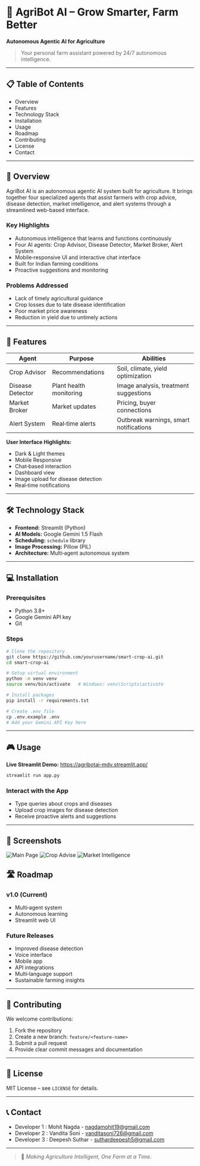 # 🌾 AgriBot AI – Grow Smarter, Farm Better

**Autonomous Agentic AI for Agriculture**

> Your personal farm assistant powered by 24/7 autonomous intelligence.

---

## 📋 Table of Contents

* Overview
* Features
* Technology Stack
* Installation
* Usage
* Roadmap
* Contributing
* License
* Contact

---

## 🌟 Overview

AgriBot AI is an autonomous agentic AI system built for agriculture. It brings together four specialized agents that assist farmers with crop advice, disease detection, market intelligence, and alert systems through a streamlined web-based interface.

### Key Highlights

* Autonomous intelligence that learns and functions continuously
* Four AI agents: Crop Advisor, Disease Detector, Market Broker, Alert System
* Mobile‑responsive UI and interactive chat interface
* Built for Indian farming conditions
* Proactive suggestions and monitoring

### Problems Addressed

* Lack of timely agricultural guidance
* Crop losses due to late disease identification
* Poor market price awareness
* Reduction in yield due to untimely actions

---

## 🎯 Features

| Agent            | Purpose                 | Abilities                              |
| ---------------- | ----------------------- | -------------------------------------- |
| Crop Advisor     | Recommendations         | Soil, climate, yield optimization      |
| Disease Detector | Plant health monitoring | Image analysis, treatment suggestions  |
| Market Broker    | Market updates          | Pricing, buyer connections             |
| Alert System     | Real‑time alerts        | Outbreak warnings, smart notifications |

**User Interface Highlights:**

* Dark & Light themes
* Mobile Responsive
* Chat‑based interaction
* Dashboard view
* Image upload for disease detection
* Real‑time notifications

---

## 🛠 Technology Stack

* **Frontend:** Streamlit (Python)
* **AI Models:** Google Gemini 1.5 Flash
* **Scheduling:** `schedule` library
* **Image Processing:** Pillow (PIL)
* **Architecture:** Multi‑agent autonomous system

---

## 💻 Installation

### Prerequisites

* Python 3.8+
* Google Gemini API key
* Git

### Steps

```bash
# Clone the repository
git clone https://github.com/yourusername/smart-crop-ai.git
cd smart-crop-ai

# Setup virtual environment
python -m venv venv
source venv/bin/activate   # Windows: venv\Scripts\activate

# Install packages
pip install -r requirements.txt

# Create .env file
cp .env.example .env
# Add your Gemini API Key here
```

---

## 🎮 Usage

**Live Streamlit Demo:** https://agribotai-mdv.streamlit.app/

```bash
streamlit run app.py
```

### Interact with the App

* Type queries about crops and diseases
* Upload crop images for disease detection
* Receive proactive alerts and suggestions

---

## 📸 Screenshots

![Main Page](<Screenshots/Screenshot 2025-08-05 103047.png>)
![Crop Advise](<Screenshots/Screenshot 2025-08-05 205826.png>)
![Market Intelligence](<Screenshots/Screenshot 2025-08-05 210034.png>)




## 🛣 Roadmap

### v1.0 (Current)

* Multi‑agent system
* Autonomous learning
* Streamlit web UI

### Future Releases

* Improved disease detection
* Voice interface
* Mobile app
* API integrations
* Multi‑language support
* Sustainable farming insights

---

## 🤝 Contributing

We welcome contributions:

1. Fork the repository
2. Create a new branch: `feature/<feature-name>`
3. Submit a pull request
4. Provide clear commit messages and documentation

---

## 📄 License

MIT License – see `LICENSE` for details.

---

## 📞 Contact

* Developer 1 : Mohit Nagda - [nagdamohit19@gmail.com](mailto:nagdamohit19@gmail.com)
* Developer 2 : Vandita Soni - [vanditasoni726@gmail.com](mailto:vanditasoni726@gmail.com)
* Developer 3 : Deepesh Suthar - [suthardeepesh5@gmail.com](mailto:suthardeepesh5@gmail.com)

---

> 🌾 *Making Agriculture Intelligent, One Farm at a Time.*

